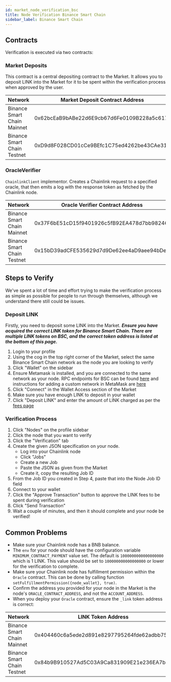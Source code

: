 ```yaml
---
id: market_node_verification_bsc
title: Node Verification Binance Smart Chain
sidebar_label: Binance Smart Chain
---
```


## Contracts
Verification is executed via two contracts:

### Market Deposits
This contract is a central depositing contract to the Market. It allows you to deposit LINK into the 
Market for it to be spent within the verification process when approved by the user.

| Network                        | Market Deposit Contract Address            |
|--------------------------------|--------------------------------------------|
| Binance Smart Chain Mainnet    | 0x62bcEaB9bABe22d6E9cb67d6Fe0109B228a5c617 |
| Binance Smart Chain Testnet    | 0xD9d8F028CD01cCe9BEfc1C75ed4262be43CAe318 |


### OracleVerifier
`ChainlinkClient` implementor. Creates a Chainlink request to a specified oracle, that then emits a log 
with the response token as fetched by the Chainlink node. 

| Network                        | Oracle Verifier Contract Address           |
|--------------------------------|--------------------------------------------|
| Binance Smart Chain Mainnet    | 0x37F6bE51cD15f9401926c5fB92EA478d7bb98246 |
| Binance Smart Chain Testnet    | 0x15bD39adCFE535629d7d9De62ee4aD9aee94bDeB |

## Steps to Verify
We've spent a lot of time and effort trying to make the verification process as simple as possible for people to run 
through themselves, although we understand there still could be issues.

### Deposit LINK
Firstly, you need to deposit some LINK into the Market. ***Ensure you have acquired the correct LINK token for Binance Smart Chain.
There are multiple LINK tokens on BSC, and the correct token address is listed at the bottom of this page.***

1. Login to your profile
2. Using the cog in the top right corner of the Market, select the same Binance Smart Chain network as the node you are looking to verify
3. Click "Wallet" on the sidebar
4. Ensure Metamask is installed, and you are connected to the same network as your node. RPC endpoints for BSC can be found 
[here](https://docs.binance.org/smart-chain/developer/rpc.html) and instructions for adding a custom network in MetaMask are 
[here](https://metamask.zendesk.com/hc/en-us/articles/360043227612-How-to-add-a-custom-Network-RPC-and-or-Block-Explorer)
5. Click "Connect" in the Wallet Access section of the Market
6. Make sure you have enough LINK to deposit in your wallet
7. Click "Deposit LINK" and enter the amount of LINK charged as per the [fees page](https://market.link/fees)

### Verification Process

1. Click "Nodes" on the profile sidebar
2. Click the node that you want to verify
3. Click the "Verification" tab
4. Create the given JSON specification on your node.
    - Log into your Chainlink node
    - Click "Jobs"
    - Create a new Job
    - Paste the JSON as given from the Market
    - Create it, copy the resulting Job ID
5. From the Job ID you created in Step 4, paste that into the Node Job ID field
6. Connect to your wallet
7. Click the "Approve Transaction" button to approve the LINK fees to be spent during verification
8. Click "Send Transaction"
9. Wait a couple of minutes, and then it should complete and your node be verified!

## Common Problems

- Make sure your Chainlink node has a BNB balance.
- The `env` for your node should have the configuration variable `MINIMUM_CONTRACT_PAYMENT` value set. The default is `1000000000000000000` which is 1 LINK. This value should be set to `100000000000000000` or lower for the verification to complete.
- Make sure your Chainlink node has fulfillment permission within the `Oracle` contract. This can be done by calling function `setFulfillmentPermission({node_wallet}, true)`.
- Confirm the address you provided for your node in the Market is the node's `ORACLE_CONTRACT_ADDRESS`, and not the `ACCOUNT_ADDRESS`.
- When you deploy your `Oracle` contract, ensure the `_link` token address is correct:

| Network                        | LINK Token Address                         |
|--------------------------------|--------------------------------------------|
| Binance Smart Chain Mainnet    | 0x404460c6a5ede2d891e8297795264fde62adbb75 |
| Binance Smart Chain Testnet    | 0x84b9B910527Ad5C03A9Ca831909E21e236EA7b06 |